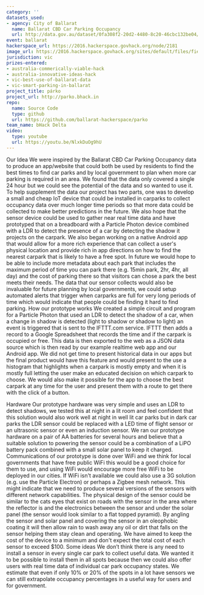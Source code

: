 ```yaml
---
category: ''
datasets_used:
- agency: City of Ballarat
  name: Ballarat CBD Car Parking Occupancy
  url: http://data.gov.au/dataset/0fa308f2-20d2-4480-8c20-46cbc132be04/resource/6f2a571f-3a06-4047-be24-c40531b133d4/download/Ballarat-CBD-Parking-Occupancy.csv
event: ballarat
hackerspace_url: https://2016.hackerspace.govhack.org/node/2181
image_url: https://2016.hackerspace.govhack.org/sites/default/files/field/image/parko.png
jurisdiction: vic
prizes-entered:
- australia-commerically-viable-hack
- australia-innovative-ideas-hack
- vic-best-use-of-ballarat-data
- vic-smart-parking-in-ballarat
project_title: párko
project_url: http://parko.bhack.in
repo:
  name: Source Code
  type: github
  url: https://github.com/ballarat-hackerspace/parko
team_name: bHack Delta
video:
  type: youtube
  url: https://youtu.be/NlxkDuOg9hU
---
```


Our Idea
We were inspired by the Ballarat CBD Car Parking Occupancy data to produce an app/website that could both be used by residents to find the best times to find car parks and by local government to plan when more car parking is required in an area. We found that the data only covered a single 24 hour but we could see the potential of the data and so wanted to use it. To help supplement the data our project has two parts, one was to develop a small and cheap IoT device that could be installed in carparks to collect occupancy data over much longer time periods so that more data could be collected to make better predictions in the future. We also hope that the sensor device could be used to gather near real time data and have prototyped that on a breadboard with a Particle Photon device combined with a LDR to detect the presence of a car by detecting the shadow it projects on the carpark.
We also began working on a native Android app that would allow for a more rich experience that can collect a user's physical location and provide rich in app directions on how to find the nearest carpark that is likely to have a free spot. In future we would hope to be able to include more metadata about each park that includes the maximum period of time you can park there (e.g. 15min park, 2hr, 4hr, all day) and the cost of parking there so that visitors can chose a park the best meets their needs.
The data that our sensor collects would also be invaluable for future planning by local governments, we could setup automated alerts that trigger when carparks are full for very long periods of time which would indicate that people could be finding it hard to find parking.
How our prototype works
We created a simple circuit and program for a Particle Photon that used an LDR to detect the shadow of a car, when a change in shadow is detected (light to shadow or shadow to light) an event is triggered that is sent to the IFTTT.com service. IFTTT then adds a record to a Google Spreadsheet that records the time and if the carpark is occupied or free. This data is then exported to the web as a JSON data source which is then read by our example realtime web app and our Android app. We did not get time to present historical data in our apps but the final product would have this feature and would present to the use a histogram that highlights when a carpark is mostly empty and when it is mostly full letting the user make an educated decision on which carpark to choose. We would also make it possible for the app to choose the best carpark at any time for the user and present them with a route to get there with the click of a button.

Hardware
Our prototype hardware was very simple and uses an LDR to detect shadows, we tested this at night in a lit room and feel confident that this solution would also work well at night in well lit car parks but in dark car parks the LDR sensor could be replaced with a LED time of flight sensor or an ultrasonic sensor or even an induction sensor. We ran our prototype hardware on a pair of AA batteries for several hours and believe that a suitable solution to powering the sensor could be a combination of a LiPO battery pack combined with a small solar panel to keep it charged. Communications of our prototype is done over WiFi and we think for local governments that have free public WiFi this would be a good choice for them to use, and using WiFi would encourage more free WiFi to be deployed in our cities. If WiFi isn't available we could also use a 3G solution (e.g. use the Particle Electron) or perhaps a Zigbee mesh network. This might indicate that we need to produce several versions of the sensors with different network capabilities.
The physical design of the sensor could be similar to the cats eyes that exist on roads with the sensor in the area where the reflector is and the electronics between the sensor and under the solar panel (the sensor would look similar to a flat topped pyramid). By angling the sensor and solar panel and covering the sensor in an oleophobic coating it will then allow rain to wash away any oil or dirt that falls on the sensor helping them stay clean and operating.
We have aimed to keep the cost of the device to a minimum and don't expect the total cost of each sensor to exceed $100.
Some ideas
We don’t think there is any need to install a sensor in every single car park to collect useful data. We wanted it to be possible to install them in all spots because then we could also offer users with real time data of individual car park occupancy states. We estimate that even if only 10% or 20% of the spots in a lot have sensors we can still extrapolate occupancy percentages in a useful way for users and for government.